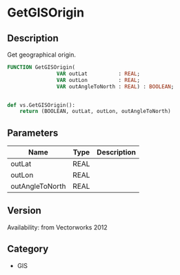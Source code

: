 # GetGISOrigin

## Description
Get geographical origin.

```pascal
FUNCTION GetGISOrigin(
				VAR outLat          : REAL;
				VAR outLon          : REAL;
				VAR outAngleToNorth : REAL) : BOOLEAN;
```

```python

def vs.GetGISOrigin():
    return (BOOLEAN, outLat, outLon, outAngleToNorth)
```

## Parameters
|Name|Type|Description|
|---|---|---|
|outLat|REAL||
|outLon|REAL||
|outAngleToNorth|REAL||

## Version
Availability: from Vectorworks 2012
## Category
* GIS

